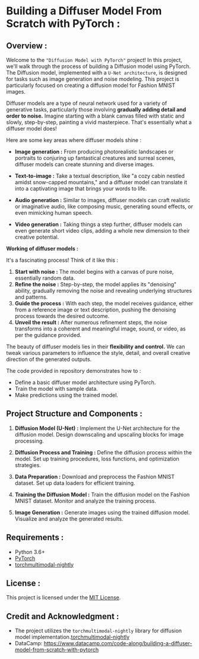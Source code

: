 # Building a Diffuser Model From Scratch with PyTorch :

## Overview :
Welcome to the `"Diffusion Model with PyTorch"` project! In this project, we'll walk through the process of building a Diffusion model using PyTorch. The Diffusion model, implemented with a `U-Net architecture`, is designed for tasks such as image generation and noise modeling. This project is particularly focused on creating a diffusion model for Fashion MNIST images.

Diffuser models are a type of neural network used for a variety of generative tasks, particularly those involving **gradually adding detail and order to noise.** Imagine starting with a blank canvas filled with static and slowly, step-by-step, painting a vivid masterpiece. That's essentially what a diffuser model does!

Here are some key areas where diffuser models shine :

* **Image generation :** From producing photorealistic landscapes or portraits to conjuring up fantastical creatures and surreal scenes, diffuser models can create stunning and diverse images.

* **Text-to-image :** Take a textual description, like "a cozy cabin nestled amidst snow-capped mountains," and a diffuser model can translate it into a captivating image that brings your words to life.

* **Audio generation :** Similar to images, diffuser models can craft realistic or imaginative audio, like composing music, generating sound effects, or even mimicking human speech.

* **Video generation :** Taking things a step further, diffuser models can even generate short video clips, adding a whole new dimension to their creative potential.

**Working of diffuser models :**

It's a fascinating process! Think of it like this :

1. **Start with noise :** The model begins with a canvas of pure noise, essentially random data.
2. **Refine the noise :** Step-by-step, the model applies its "denoising" ability, gradually removing the noise and revealing underlying structures and patterns.
3. **Guide the process :** With each step, the model receives guidance, either from a reference image or text description, pushing the denoising process towards the desired outcome.
4. **Unveil the result :** After numerous refinement steps, the noise transforms into a coherent and meaningful image, sound, or video, as per the guidance provided.

The beauty of diffuser models lies in their **flexibility and control.** We can tweak various parameters to influence the style, detail, and overall creative direction of the generated outputs. 

The code provided in repository demonstrates how to :

* Define a basic diffuser model architecture using PyTorch.
* Train the model with sample data.
* Make predictions using the trained model.

## Project Structure and Components :

1. **Diffusion Model (U-Net) :**
   Implement the U-Net architecture for the diffusion model.
   Design downscaling and upscaling blocks for image processing.

2. **Diffusion Process and Training :**
   Define the diffusion process within the model.
   Set up training procedures, loss functions, and optimization strategies.

3. **Data Preparation :**
   Download and preprocess the Fashion MNIST dataset.
   Set up data loaders for efficient training.

4. **Training the Diffusion Model :**
   Train the diffusion model on the Fashion MNIST dataset.
   Monitor and analyze the training process.

5. **Image Generation :**
   Generate images using the trained diffusion model.
   Visualize and analyze the generated results.

## Requirements :
- Python 3.6+
- [PyTorch](https://pytorch.org/getting-started/locally/)
- [torchmultimodal-nightly](https://pypi.org/project/torchmultimodal-nightly/)

## License :
This project is licensed under the [MIT License](LICENSE).

## Credit and Acknowledgment :
- The project utilizes the `torchmultimodal-nightly` library for diffusion model implementation.[torchmultimodal-nightly](https://pypi.org/project/torchmultimodal-nightly/)
- DataCamp: https://www.datacamp.com/code-along/building-a-diffuser-model-from-scratch-with-pytorch
